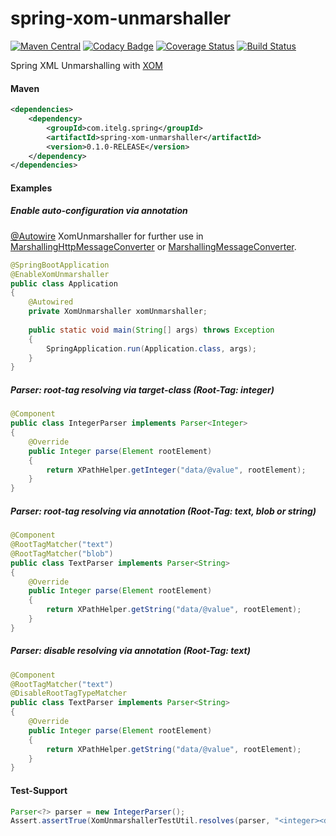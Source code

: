 spring-xom-unmarshaller
============

[![Maven Central](https://maven-badges.herokuapp.com/maven-central/com.itelg.spring/spring-xom-unmarshaller/badge.svg)](https://maven-badges.herokuapp.com/maven-central/com.itelg.spring/spring-xom-unmarshaller)
[![Codacy Badge](https://api.codacy.com/project/badge/Grade/d134d532488b44e5aaaf1b9775999035)](https://www.codacy.com/app/eggers-julian/spring-xom-unmarshaller?utm_source=github.com&amp;utm_medium=referral&amp;utm_content=julian-eggers/spring-xom-unmarshaller&amp;utm_campaign=Badge_Grade)
[![Coverage Status](https://coveralls.io/repos/julian-eggers/spring-xom-unmarshaller/badge.svg)](https://coveralls.io/r/julian-eggers/spring-xom-unmarshaller)
[![Build Status](https://travis-ci.org/julian-eggers/spring-xom-unmarshaller.svg?branch=master)](https://travis-ci.org/julian-eggers/spring-xom-unmarshaller)

Spring XML Unmarshalling with [XOM](http://www.xom.nu/)

#### Maven
```xml
<dependencies>
	<dependency>
		<groupId>com.itelg.spring</groupId>
		<artifactId>spring-xom-unmarshaller</artifactId>
		<version>0.1.0-RELEASE</version>
	</dependency>
</dependencies>
```

#### Examples

##### Enable auto-configuration via annotation

[@Autowire](http://docs.spring.io/spring/docs/current/javadoc-api/org/springframework/beans/factory/annotation/Autowire.html) XomUnmarshaller for further use in [MarshallingHttpMessageConverter](http://docs.spring.io/spring/docs/current/javadoc-api/org/springframework/http/converter/xml/MarshallingHttpMessageConverter.html) or [MarshallingMessageConverter](http://docs.spring.io/spring/docs/current/javadoc-api/org/springframework/messaging/converter/MarshallingMessageConverter.html).

```java
@SpringBootApplication
@EnableXomUnmarshaller
public class Application
{
    @Autowired
    private XomUnmarshaller xomUnmarshaller;
    
    public static void main(String[] args) throws Exception
    {
        SpringApplication.run(Application.class, args);
    }
}
```

##### Parser: root-tag resolving via target-class (Root-Tag: integer)
```java
@Component
public class IntegerParser implements Parser<Integer>
{
    @Override
    public Integer parse(Element rootElement)
    {
        return XPathHelper.getInteger("data/@value", rootElement);
    }
}
```

##### Parser: root-tag resolving via annotation (Root-Tag: text, blob or string)
```java
@Component
@RootTagMatcher("text")
@RootTagMatcher("blob")
public class TextParser implements Parser<String>
{
    @Override
    public Integer parse(Element rootElement)
    {
        return XPathHelper.getString("data/@value", rootElement);
    }
}
```

##### Parser: disable resolving via annotation (Root-Tag: text)
```java
@Component
@RootTagMatcher("text")
@DisableRootTagTypeMatcher
public class TextParser implements Parser<String>
{
    @Override
    public Integer parse(Element rootElement)
    {
        return XPathHelper.getString("data/@value", rootElement);
    }
}
```

#### Test-Support
```java
Parser<?> parser = new IntegerParser();
Assert.assertTrue(XomUnmarshallerTestUtil.resolves(parser, "<integer><data value=\"11\" /></integer>"));
```        
